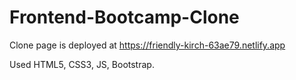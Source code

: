 # Frontend-Bootcamp-Clone

Clone page is deployed at https://friendly-kirch-63ae79.netlify.app

Used HTML5, CSS3, JS, Bootstrap.
